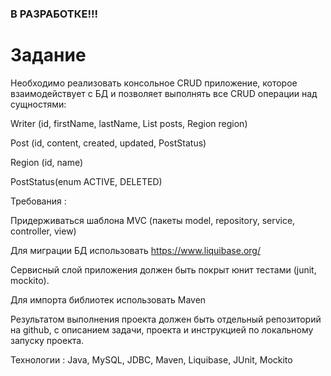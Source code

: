 ### В РАЗРАБОТКЕ!!!
# Задание
Необходимо реализовать консольное CRUD приложение, которое взаимодействует с БД и позволяет выполнять все CRUD операции над сущностями:

Writer (id, firstName, lastName, List posts, Region region)

Post (id, content, created, updated, PostStatus)

Region (id, name)

PostStatus(enum ACTIVE, DELETED)

Требования :

Придерживаться шаблона MVC (пакеты model, repository, service, controller, view)

Для миграции БД использовать https://www.liquibase.org/

Сервисный слой приложения должен быть покрыт юнит тестами (junit, mockito).

Для импорта библиотек использовать Maven

Результатом выполнения проекта должен быть отдельный репозиторий на github, с описанием задачи, проекта и инструкцией по локальному запуску проекта.

Технологии : Java, MySQL, JDBC, Maven, Liquibase, JUnit, Mockito